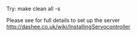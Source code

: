 Try:
    make clean all -s

Please see for full details to set up the server http://dashee.co.uk/wiki/InstallingServocontroller
